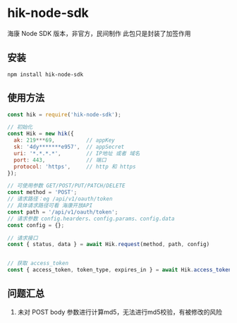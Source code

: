 # hik-node-sdk

海康 Node SDK 版本，非官方，民间制作
此包只是封装了加签作用

## 安装

```shell
npm install hik-node-sdk
```

## 使用方法

```javascript
const hik = require('hik-node-sdk');

// 初始化
const Hik = new hik({
  ak: 219***69,          // appKey
  sk: '4dy*******e957',  // appSecret
  uri: '*.*.*.*',        // IP地址 或者 域名
  port: 443,             // 端口
  protocol: 'https',     // http 和 https
});

// 可使用参数 GET/POST/PUT/PATCH/DELETE
const method = 'POST';
// 请求路径：eg /api/v1/oauth/token
// 具体请求路径可看 海康开放API
const path = '/api/v1/oauth/token';
// 请求参数 config.hearders、config.params、config.data
const config = {};

// 请求接口
const { status, data } = await Hik.request(method, path, config)


// 获取 access_token
const { access_token, token_type, expires_in } = await Hik.access_token();
```

## 问题汇总

1. 未对 POST body 参数进行计算md5，无法进行md5校验，有被修改的风险
